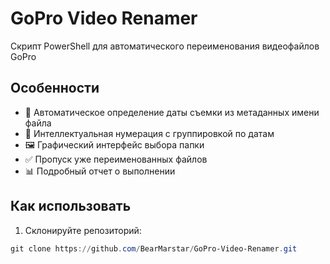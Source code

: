 # GoPro Video Renamer

Скрипт PowerShell для автоматического переименования видеофайлов GoPro

## Особенности

- 📅 Автоматическое определение даты съемки из метаданных имени файла
- 🔢 Интеллектуальная нумерация с группировкой по датам
- 🖼️ Графический интерфейс выбора папки
- ✅ Пропуск уже переименованных файлов
- 📊 Подробный отчет о выполнении

## Как использовать

1. Склонируйте репозиторий:
```powershell
git clone https://github.com/BearMarstar/GoPro-Video-Renamer.git
